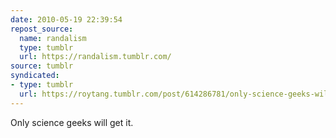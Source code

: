 ```yaml
---
date: 2010-05-19 22:39:54
repost_source:
  name: randalism
  type: tumblr
  url: https://randalism.tumblr.com/
source: tumblr
syndicated:
- type: tumblr
  url: https://roytang.tumblr.com/post/614286781/only-science-geeks-will-get-it
---
```


<p>Only science geeks will get it.</p>